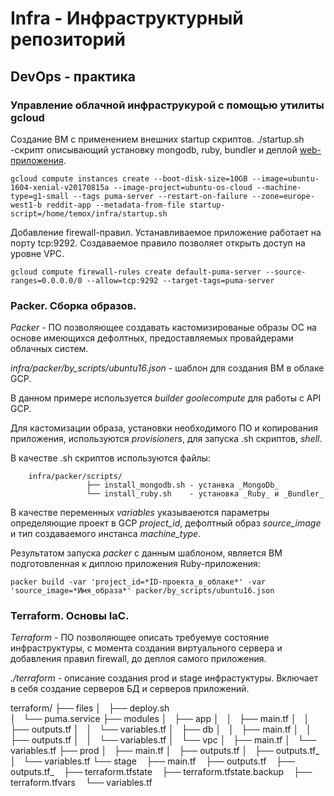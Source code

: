 # Infra - Инфраструктурный репозиторий
## DevOps - практика
### Управление облачной инфраструкурой с помощью утилиты **gcloud**

Создание ВМ с применением внешних startup скриптов.
  ./startup.sh -скрипт описывающий установку mongodb, ruby, bundler и деплой [web-приложения](https://github.com/Artemmkin/reddit.git).

```
gcloud compute instances create --boot-disk-size=10GB --image=ubuntu-1604-xenial-v20170815a --image-project=ubuntu-os-cloud --machine-type=g1-small --tags puma-server --restart-on-failure --zone=europe-west1-b reddit-app --metadata-from-file startup-script=/home/temox/infra/startup.sh
```

Добавление firewall-правил.
Устанавливаемое приложение работает на порту tcp:9292. Создаваемое правило позволяет открыть доступ на уровне VPC.
```
gcloud compute firewall-rules create default-puma-server --source-ranges=0.0.0.0/0 --allow=tcp:9292 --target-tags=puma-server
```

### Packer. Сборка образов.
*Packer* - ПО позволяющее создавать кастомизированые образы ОС на основе имеющихся дефолтных, предоставляемых провайдерами облачных систем.

_infra/packer/by_scripts/ubuntu16.json_ - шаблон для создания ВМ в облаке GCP.

В данном примере используется _builder_ _goolecompute_ для работы с API GCP.

Для кастомизации образа, установки необходимого ПО и копирования приложения, используются _provisioners_, для запуска .sh скриптов, _shell_. 

В качестве .sh скриптов используются файлы:
```
    infra/packer/scripts/
                 ├── install_mongodb.sh - устанвка _MongoDb_
                 └── install_ruby.sh    - установка _Ruby_ и _Bundler_
```

В качестве переменных _variables_ указываеются параметры определяющие проект в GCP _project_id_, дефолтный образ _source_image_ и тип создаваемого инстанса _machine_type_.

Результатом запуска _packer_ с данным шаблоном, является ВМ подготовленная к диплою приложения Ruby-приложения:
```
packer build -var 'project_id=*ID-проекта_в_облаке*' -var 'source_image=*Имя_образа*' packer/by_scripts/ubuntu16.json
```

### Terraform. Основы IaC.
*Terraform* - ПО позволяющее описать требуемуе состояние инфраструктуры, с момента создания виртуального сервера и добавления правил firewall, до деплоя самого приложения.

*./terraform* - описание создания prod и stage инфрастуктуры. Включает в себя создание серверов БД и серверов приложений.

terraform/
├── files
│   ├── deploy.sh               
│   └── puma.service
├── modules
│   ├── app
│   │   ├── main.tf
│   │   ├── outputs.tf
│   │   └── variables.tf
│   ├── db
│   │   ├── main.tf
│   │   ├── outputs.tf
│   │   └── variables.tf
│   └── vpc
│       ├── main.tf
│       └── variables.tf
├── prod
│   ├── main.tf
│   ├── outputs.tf
│   ├── outputs.tf_
│   └── variables.tf
└── stage
    ├── main.tf
    ├── outputs.tf
    ├── outputs.tf_
    ├── terraform.tfstate
    ├── terraform.tfstate.backup
    ├── terraform.tfvars
    └── variables.tf
